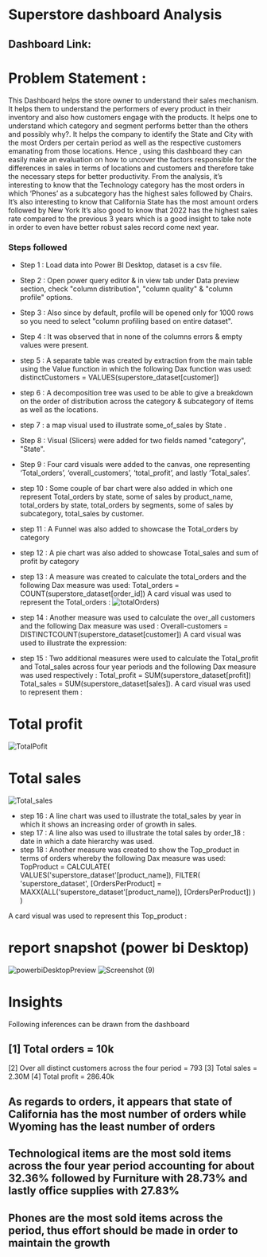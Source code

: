 # Superstore dashboard Analysis
## Dashboard Link: 
# Problem Statement : 
This Dashboard helps the store owner to understand their sales mechanism. It helps them to understand the performers of every product in their inventory and also how customers engage with the products. It helps one to understand which category and segment performs better than the others and possibly why?. It helps the company to identify the State and City with the most Orders per certain period as well as the respective  customers emanating from those locations. Hence , using this dashboard they can easily make an evaluation on how to uncover the factors responsible for the differences in sales in terms of locations and customers and therefore take the necessary steps for better productivity.
From the analysis, it’s interesting to know that the Technology category has the most orders in which ‘Phones’ as a subcategory has the highest sales followed by Chairs.
It’s also interesting to know that California State has the most amount orders followed by New York 
It’s also good to know that 2022 has the highest sales rate compared to the previous 3 years which is a good insight to take note in order to even have better robust sales record come next year. 
### Steps followed 

- Step 1 : Load data into Power BI Desktop, dataset is a csv file.
- Step 2 : Open power query editor & in view tab under Data preview section, check "column distribution", "column quality" & "column profile" options.
- Step 3 : Also since by default, profile will be opened only for 1000 rows so you need to select "column profiling based on entire dataset".
- Step 4 : It was observed that in none of the columns errors & empty values were present.
- step 5 : A separate table was created by extraction from the main table using the Value function in which the following Dax function was used: distinctCustomers = VALUES(superstore_dataset[customer])
 
- step 6 : A decomposition tree was used to be able to give a breakdown on the order of distribution across the category & subcategory of items as well as the locations.
- step 7 : a map visual used to illustrate some_of_sales by State .
 
- Step 8 : Visual (Slicers) were added for two fields named "category", "State".
- Step 9 : Four card visuals were added to the canvas, one representing ‘Total_orders’, ‘overall_customers’, ‘total_profit’, and lastly ‘Total_sales’.
- step 10 : Some couple of bar chart were also added in which one represent Total_orders by state, some of sales by product_name, total_orders by state, total_orders by segments, some of sales by subcategory, total_sales by customer.
- step 11 : A Funnel was also added to showcase the Total_orders by category
- step 12 : A pie chart was also added to showcase Total_sales and sum of profit by category
- step 13 : A measure was created to calculate the total_orders and the following Dax measure was used: Total_orders = COUNT(superstore_dataset[order_id])
A card visual was used to represent the Total_orders :
![totalOrders)](https://github.com/Eelmukhty/Superstore-Analysis/assets/170774661/5576ced6-5484-4859-8e45-dcaf6ed64e6b)


- step 14 : Another measure was used to calculate the over_all customers and the following Dax measure was used : Overall-customers = DISTINCTCOUNT(superstore_dataset[customer])
A card visual was used to illustrate the expression: 
- step 15 : Two additional  measures were used to calculate the Total_profit and Total_sales across four year periods and the following Dax measure was used respectively : Total_profit = SUM(superstore_dataset[profit])
Total_sales = SUM(superstore_dataset[sales]).
A card visual was used to represent them :
# Total profit
![TotalPofit](https://github.com/Eelmukhty/Superstore-Analysis/assets/170774661/45b34049-cb5b-439a-9bea-ad6c8791ce1d)

# Total sales
![Total_sales](https://github.com/Eelmukhty/Superstore-Analysis/assets/170774661/bd5463b2-baaf-464b-8ae3-0e8256a7d8d2)

- step 16 : A line chart was used to illustrate the total_sales by year in which it shows an increasing order of growth in sales.
- step 17 : A line also was used to illustrate the total sales by order_18 : date in which a date hierarchy was used.
- step 18 : Another measure was created to show the Top_product in terms of orders whereby the following Dax measure was used: TopProduct = 
CALCULATE(
    VALUES('superstore_dataset'[product_name]),
    FILTER(
        'superstore_dataset',
        [OrdersPerProduct] = MAXX(ALL('superstore_dataset'[product_name]), [OrdersPerProduct])
    )
)

A card visual was used to represent this Top_product :

# report snapshot    (power bi Desktop)
![powerbiDesktopPreview](https://github.com/Eelmukhty/Superstore-Analysis/assets/170774661/a27f222d-8c05-47a0-b5cd-5df6fea38084)
![Screenshot (9)](https://github.com/Eelmukhty/Superstore-Analysis/assets/170774661/c5046186-22bb-4c85-9abc-9501d63fae55)




# Insights 
Following inferences can be drawn from the dashboard
## [1] Total orders = 10k
   [2] Over all distinct customers across the four period = 793
   [3] Total sales = 2.30M
   [4] Total profit = 286.40k
## As regards to orders, it appears that state of California has the most number of orders while Wyoming has the least number of orders 
## Technological items are the most sold items across the four  year period accounting for about 32.36% followed by Furniture with 28.73%  and lastly office supplies with 27.83%
## Phones are the most sold items across the period, thus effort should be made in order to maintain the growth

    











